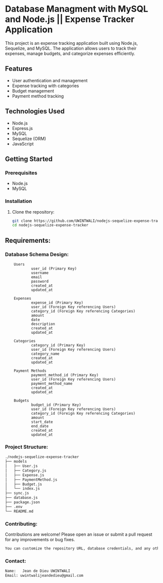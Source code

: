 # Database Managment with MySQL and Node.js || Expense Tracker Application

This project is an expense tracking application built using Node.js, Sequelize, and MySQL. The application allows users to track their expenses, manage budgets, and categorize expenses efficiently.

## Features

- User authentication and management
- Expense tracking with categories
- Budget management
- Payment method tracking

## Technologies Used

- Node.js
- Express.js
- MySQL
- Sequelize (ORM)
- JavaScript

## Getting Started

### Prerequisites


- Node.js
- MySQL

### Installation

1. Clone the repository:

   ```bash
   git clone https://github.com/UWINTWALI/nodejs-sequelize-expense-tracker.git
   cd nodejs-sequelize-expense-tracker


## Requirements:

### Database Schema Design:
        Users
                user_id (Primary Key)
                username
                email
                password
                created_at
                updated_at
                
        Expenses
                expense_id (Primary Key)
                user_id (Foreign Key referencing Users)
                category_id (Foreign Key referencing Categories)
                amount
                date
                description
                created_at
                updated_at
                
        Categories
                category_id (Primary Key)
                user_id (Foreign Key referencing Users)
                category_name
                created_at
                updated_at
                
        Payment Methods
                payment_method_id (Primary Key)
                user_id (Foreign Key referencing Users)
                payment_method_name
                created_at
                updated_at
        
        Budgets
                budget_id (Primary Key)
                user_id (Foreign Key referencing Users)
                category_id (Foreign Key referencing Categories)
                amount
                start_date
                end_date
                created_at
                updated_at


### Project Structure:
```bash
./nodejs-sequelize-expense-tracker
├── models
│   ├── User.js
│   ├── Category.js
│   ├── Expense.js
│   ├── PaymentMethod.js
│   ├── Budget.js
│   └── index.js
├── sync.js
├── database.js
├── package.json
├── .env
└── README.md
```

### Contributing:
Contributions are welcome! Please open an issue or submit a pull request for any improvements or bug fixes.

``` bash
You can customize the repository URL, database credentials, and any other specific details as per your project requirements.
```
### Contact: 
```bash
Name:   Jean de Dieu UWINTWALI
Email: uwintwalijeandedieu@gmail.com
```

